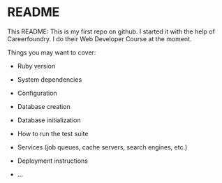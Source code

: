 # README

This README: This is my first repo on github. I started it with the help of Careerfoundry. I do their Web Developer Course at the moment. 

Things you may want to cover:

* Ruby version

* System dependencies

* Configuration

* Database creation

* Database initialization

* How to run the test suite

* Services (job queues, cache servers, search engines, etc.)

* Deployment instructions

* ...
